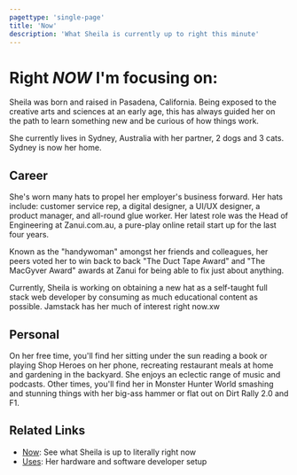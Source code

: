 ```yaml
---
pagettype: 'single-page'
title: 'Now'
description: 'What Sheila is currently up to right this minute'
---
```


# Right _NOW_ I'm focusing on:

Sheila was born and raised in Pasadena, California. Being exposed to the creative arts and sciences at an early age, this has always guided her on the path to learn something new and be curious of how things work.

She currently lives in Sydney, Australia with her partner, 2 dogs and 3 cats. Sydney is now her home.

## Career

She's worn many hats to propel her employer's business forward. Her hats include: customer service rep, a digital designer, a UI/UX designer, a product manager, and all-round glue worker. Her latest role was the Head of Engineering at Zanui.com.au, a pure-play online retail start up for the last four years.

Known as the "handywoman" amongst her friends and colleagues, her peers voted her to win back to back "The Duct Tape Award" and "The MacGyver Award" awards at Zanui for being able to fix just about anything.

Currently, Sheila is working on obtaining a new hat as a self-taught full stack web developer by consuming as much educational content as possible. Jamstack has her much of interest right now.xw

## Personal

On her free time, you'll find her sitting under the sun reading a book or playing Shop Heroes on her phone, recreating restaurant meals at home and gardening in the backyard. She enjoys an eclectic range of music and podcasts. Other times, you'll find her in Monster Hunter World smashing and stunning things with her big-ass hammer or flat out on Dirt Rally 2.0 and F1.

## Related Links

- [Now](/now/): See what Sheila is up to literally right now
- [Uses](/uses/): Her hardware and software developer setup
